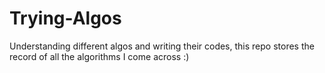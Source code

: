 # Trying-Algos

Understanding different algos and writing their codes, this repo stores the record of all the algorithms I come across :)
